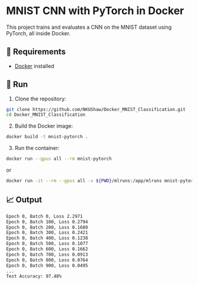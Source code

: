# MNIST CNN with PyTorch in Docker

This project trains and evaluates a CNN on the MNIST dataset using PyTorch, all inside Docker.

## 🔧 Requirements

- [Docker](https://www.docker.com/products/docker-desktop) installed

## 🚀 Run

1. Clone the repository:

```bash
git clone https://github.com/NKUShaw/Docker_MNIST_Classification.git
cd Docker_MNIST_Classification
```

2. Build the Docker image:

```bash
docker build -t mnist-pytorch .
```

3. Run the container:

```bash
docker run --gpus all --rm mnist-pytorch 
```
or
```bash
docker run -it --rm --gpus all -v ${PWD}/mlruns:/app/mlruns mnist-pytorch
```

## 📈 Output

```bash
Epoch 0, Batch 0, Loss 2.2971
Epoch 0, Batch 100, Loss 0.2794
Epoch 0, Batch 200, Loss 0.1680
Epoch 0, Batch 300, Loss 0.2421
Epoch 0, Batch 400, Loss 0.1238
Epoch 0, Batch 500, Loss 0.1077
Epoch 0, Batch 600, Loss 0.1662
Epoch 0, Batch 700, Loss 0.0913
Epoch 0, Batch 800, Loss 0.0764
Epoch 0, Batch 900, Loss 0.0495
...
Test Accuracy: 97.48%
```
